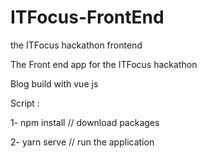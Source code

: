 # ITFocus-FrontEnd
the ITFocus hackathon frontend 

The Front end app for the ITFocus hackathon

Blog build with vue js 

Script :

1- npm install // download packages

2- yarn serve // run the application
